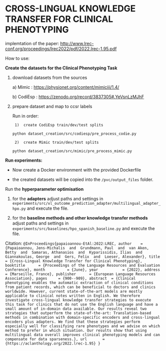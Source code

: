 # CROSS-LINGUAL KNOWLEDGE TRANSFER FOR CLINICAL PHENOTYPING

implemtation of the paper: 
http://www.lrec-conf.org/proceedings/lrec2022/pdf/2022.lrec-1.95.pdf


How to use: 

**Create the datasets for the Clinical Phenotyping Task** 

1. download datasets from the sources 

    a)  Mimic : https://physionet.org/content/mimiciii/1.4/
    
    b)  CodiEsp : https://zenodo.org/record/3837305#.YeVsnLzMJhF 

2. prepare dataset and map to ccsr labels 

    Run in order: 

        1)  create CodiEsp train/dev/test splits 
        
    `python dataset_creation/src/codiesp/pre_process_codie.py`

        2)  create Mimic train/dev/test splits 
    `python dataset_creation/src/mimic/pre_process_mimic.py`


**Run experiments:**

-   Now create a Docker environment with the provided   Dockerfile

- the created datasets will be copied into the `/pvc/output_files` folder.

Run the **hyperparameter optimisation** 

1) for the **adapters** 
 adjust paths and settings in `experiments/src/xl_outcome_prediction_adapter/multilingual_adapter_hpo.py` and execute the file.


2) for the **baseline methods and other knowledge transfer methods** adjust paths and settings in `experiments/src/baselines/hpo_spanish_baseline.py` and execute the file.


Citation: 
`
@InProceedings{papaioannou-EtAl:2022:LREC,
  author    = {Papaioannou, Jens-Michalis  and  Grundmann, Paul  and  van Aken, Betty  and  Samaras, Athanasios  and  Kyparissidis, Ilias  and  Giannakoulas, George  and  Gers, Felix  and  Loeser, Alexander},
  title     = {Cross-Lingual Knowledge Transfer for Clinical Phenotyping},
  booktitle      = {Proceedings of the Language Resources and Evaluation Conference},
  month          = {June},
  year           = {2022},
  address        = {Marseille, France},
  publisher      = {European Language Resources Association},
  pages     = {900--909},
  abstract  = {Clinical phenotyping enables the automatic extraction of clinical conditions from patient records, which can be beneficial to doctors and clinics worldwide. However, current state-of-the-art models are mostly applicable to clinical notes written in English. We therefore investigate cross-lingual knowledge transfer strategies to execute this task for clinics that do not use the English language and have a small amount of in-domain data available. Our results reveal two strategies that outperform the state-of-the-art: Translation-based methods in combination with domain-specific encoders and cross-lingual encoders plus adapters. We find that these strategies perform especially well for classifying rare phenotypes and we advise on which method to prefer in which situation. Our results show that using multilingual data overall improves clinical phenotyping models and can compensate for data sparseness.},
  url       = {https://aclanthology.org/2022.lrec-1.95}
}
`







    

